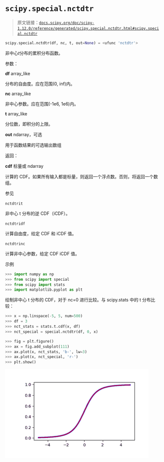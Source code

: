 # `scipy.special.nctdtr`

> 原文链接：[`docs.scipy.org/doc/scipy-1.12.0/reference/generated/scipy.special.nctdtr.html#scipy.special.nctdtr`](https://docs.scipy.org/doc/scipy-1.12.0/reference/generated/scipy.special.nctdtr.html#scipy.special.nctdtr)

```py
scipy.special.nctdtr(df, nc, t, out=None) = <ufunc 'nctdtr'>
```

非中心*t*分布的累积分布函数。

参数：

**df** array_like

分布的自由度。应在范围(0, inf)内。

**nc** array_like

非中心参数。应在范围(-1e6, 1e6)内。

**t** array_like

分位数，即积分的上限。

**out** ndarray，可选

用于函数结果的可选输出数组

返回：

**cdf** 标量或 ndarray

计算的 CDF。如果所有输入都是标量，则返回一个浮点数。否则，将返回一个数组。

参见

`nctdtrit`

非中心 t 分布的逆 CDF（iCDF）。

`nctdtridf`

计算自由度，给定 CDF 和 iCDF 值。

`nctdtrinc`

计算非中心参数，给定 CDF iCDF 值。

示例

```py
>>> import numpy as np
>>> from scipy import special
>>> from scipy import stats
>>> import matplotlib.pyplot as plt 
```

绘制非中心 t 分布的 CDF，对于 nc=0 进行比较。与 scipy.stats 中的 t 分布比较：

```py
>>> x = np.linspace(-5, 5, num=500)
>>> df = 3
>>> nct_stats = stats.t.cdf(x, df)
>>> nct_special = special.nctdtr(df, 0, x) 
```

```py
>>> fig = plt.figure()
>>> ax = fig.add_subplot(111)
>>> ax.plot(x, nct_stats, 'b-', lw=3)
>>> ax.plot(x, nct_special, 'r-')
>>> plt.show() 
```

![../../_images/scipy-special-nctdtr-1.png](img/b6498f4fabd105bacd7d3152bfc567a3.png)
